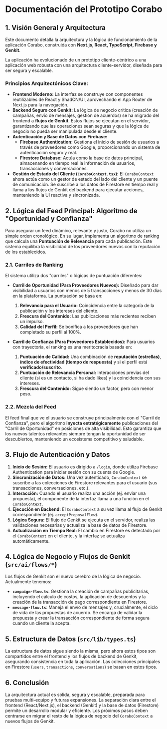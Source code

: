 # Documentación del Prototipo Corabo

## 1. Visión General y Arquitectura

Este documento detalla la arquitectura y la lógica de funcionamiento de la aplicación Corabo, construida con **Next.js, React, TypeScript, Firebase y Genkit**.

La aplicación ha evolucionado de un prototipo cliente-céntrico a una aplicación web robusta con una arquitectura cliente-servidor, diseñada para ser segura y escalable.

### Principios Arquitectónicos Clave:

-   **Frontend Moderno:** La interfaz se construye con componentes reutilizables de React y ShadCN/UI, aprovechando el App Router de Next.js para la navegación.
-   **Backend Seguro con Genkit:** La lógica de negocio crítica (creación de campañas, envío de mensajes, gestión de acuerdos) se ha migrado del frontend a **flujos de Genkit**. Estos flujos se ejecutan en el servidor, garantizando que las operaciones sean seguras y que la lógica de negocio no pueda ser manipulada desde el cliente.
-   **Autenticación y Base de Datos con Firebase:**
    -   **Firebase Authentication:** Gestiona el inicio de sesión de usuarios a través de proveedores como Google, proporcionando un sistema de autenticación seguro y real.
    -   **Firestore Database:** Actúa como la base de datos principal, almacenando en tiempo real la información de usuarios, transacciones y conversaciones.
-   **Gestión de Estado del Cliente (`CoraboContext.tsx`):** El `CoraboContext` ahora actúa como un gestor de estado del lado del cliente y un puente de comunicación. Se suscribe a los datos de Firestore en tiempo real y llama a los flujos de Genkit del backend para ejecutar acciones, manteniendo la UI reactiva y sincronizada.

## 2. Lógica del Feed Principal: Algoritmo de "Oportunidad y Confianza"

Para asegurar un feed dinámico, relevante y justo, Corabo no utiliza un simple orden cronológico. En su lugar, implementa un algoritmo de ranking que calcula una **Puntuación de Relevancia** para cada publicación. Este sistema equilibra la visibilidad de los proveedores nuevos con la reputación de los establecidos.

### 2.1. Carriles de Ranking

El sistema utiliza dos "carriles" o lógicas de puntuación diferentes:

-   **Carril de Oportunidad (Para Proveedores Nuevos):** Diseñado para dar visibilidad a usuarios con menos de 5 transacciones y menos de 30 días en la plataforma. La puntuación se basa en:
    1.  **Relevancia para el Usuario:** Coincidencia entre la categoría de la publicación y los intereses del cliente.
    2.  **Frescura del Contenido:** Las publicaciones más recientes reciben un impulso.
    3.  **Calidad del Perfil:** Se bonifica a los proveedores que han completado su perfil al 100%.

-   **Carril de Confianza (Para Proveedores Establecidos):** Para usuarios con trayectoria, el ranking es una meritocracia basada en:
    1.  **Puntuación de Calidad:** Una combinación de **reputación (estrellas)**, **índice de efectividad (tiempo de respuesta)** y si el perfil está **verificado/suscrito**.
    2.  **Puntuación de Relevancia Personal:** Interacciones previas del cliente (si es un contacto, si ha dado likes) y la coincidencia con sus intereses.
    3.  **Frescura del Contenido:** Sigue siendo un factor, pero con menor peso.

### 2.2. Mezcla del Feed

El feed final que ve el usuario se construye principalmente con el "Carril de Confianza", pero el algoritmo **inyecta estratégicamente** publicaciones del "Carril de Oportunidad" en posiciones de alta visibilidad. Esto garantiza que los nuevos talentos relevantes siempre tengan la oportunidad de ser descubiertos, manteniendo un ecosistema competitivo y saludable.

## 3. Flujo de Autenticación y Datos

1.  **Inicio de Sesión:** El usuario es dirigido a `/login`, donde utiliza Firebase Authentication para iniciar sesión con su cuenta de Google.
2.  **Sincronización de Datos:** Una vez autenticado, `CoraboContext` se suscribe a las colecciones de Firestore relevantes para el usuario (sus transacciones, conversaciones, etc.).
3.  **Interacción:** Cuando el usuario realiza una acción (ej. enviar una propuesta), el componente de la interfaz llama a una función en el `CoraboContext`.
4.  **Ejecución en Backend:** El `CoraboContext` a su vez llama al flujo de Genkit correspondiente (ej. `acceptProposalFlow`).
5.  **Lógica Segura:** El flujo de Genkit se ejecuta en el servidor, realiza las validaciones necesarias y actualiza la base de datos de Firestore.
6.  **Actualización en Tiempo Real:** El cambio en Firestore es detectado por el `CoraboContext` en el cliente, y la interfaz se actualiza automáticamente.

## 4. Lógica de Negocio y Flujos de Genkit (`src/ai/flows/*`)

Los flujos de Genkit son el nuevo cerebro de la lógica de negocio. Actualmente tenemos:

-   **`campaign-flow.ts`**: Gestiona la creación de campañas publicitarias, incluyendo el cálculo de costos, la aplicación de descuentos y la creación de la transacción de pago correspondiente en Firestore.
-   **`message-flow.ts`**: Maneja el envío de mensajes y, crucialmente, el ciclo de vida de las propuestas de acuerdo. Se encarga de validar la propuesta y crear la transacción correspondiente de forma segura cuando un cliente la acepta.

## 5. Estructura de Datos (`src/lib/types.ts`)

La estructura de datos sigue siendo la misma, pero ahora estos tipos son compartidos entre el frontend y los flujos de backend de Genkit, asegurando consistencia en toda la aplicación. Las colecciones principales en Firestore (`users`, `transactions`, `conversations`) se basan en estos tipos.

## 6. Conclusión

La arquitectura actual es sólida, segura y escalable, preparada para pruebas multi-equipo y futuras expansiones. La separación clara entre el frontend (React/Next.js), el backend (Genkit) y la base de datos (Firestore) permite un desarrollo modular y eficiente. Los próximos pasos deben centrarse en migrar el resto de la lógica de negocio del `CoraboContext` a nuevos flujos de Genkit.
